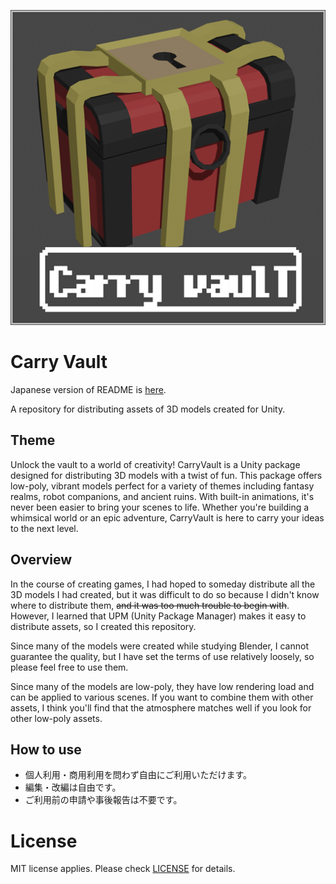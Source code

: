 
![CarryVaultThumbnail](thumbnail_small.png)

# Carry Vault

Japanese version of README is [here](./README_ja.md).

A repository for distributing assets of 3D models created for Unity.

## Theme

Unlock the vault to a world of creativity!
CarryVault is a Unity package designed for distributing 3D models with a twist of fun.
This package offers low-poly, vibrant models perfect for a variety of themes including fantasy realms, robot companions, and ancient ruins.
With built-in animations, it's never been easier to bring your scenes to life.
Whether you're building a whimsical world or an epic adventure, CarryVault is here to carry your ideas to the next level.

## Overview

In the course of creating games, I had hoped to someday distribute all the 3D models I had created, but it was difficult to do so because I didn't know where to distribute them, ~~and it was too much trouble to begin with~~.
However, I learned that UPM (Unity Package Manager) makes it easy to distribute assets, so I created this repository.

Since many of the models were created while studying Blender, I cannot guarantee the quality, but I have set the terms of use relatively loosely, so please feel free to use them.

Since many of the models are low-poly, they have low rendering load and can be applied to various scenes.
If you want to combine them with other assets, I think you'll find that the atmosphere matches well if you look for other low-poly assets.

## How to use

- 個人利用・商用利用を問わず自由にご利用いただけます。
- 編集・改編は自由です。
- ご利用前の申請や事後報告は不要です。

# License

MIT license applies.
Please check [LICENSE](./LICENSE) for details.
